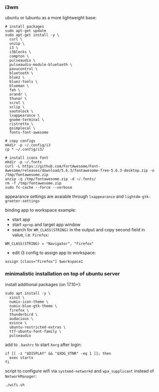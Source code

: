 ### i3wm
ubuntu or lubuntu as a more lightweight base:
```
# install packages
sudo apt-get update
sudo apt-get install -y \
  curl \
  unzip \
  i3 \
  i3blocks \
  compton \
  pulseaudio \
  pulseaudio-module-bluetooth \
  pavucontrol \
  bluetooth \
  bluez \
  bluez-tools \
  blueman \
  feh \
  arandr \
  thunar \
  scrot \
  xclip \
  xautolock \
  lxappearance \
  gnome-terminal \
  ristretto \
  gsimplecal \
  fonts-font-awesome

# copy configs
mkdir -p ~/.config/i3
cp * ~/.config/i3/

# install icons font
mkdir -p ~/.fonts
curl -L https://github.com/FortAwesome/Font-Awesome/releases/download/5.6.3/fontawesome-free-5.6.3-desktop.zip -o /tmp/fontawesome.zip
unzip -q /tmp/fontawesome.zip -d ~/.fonts/
rm -f /tmp/fontawesome.zip
sudo fc-cache --force --verbose
```
  
appearance settings are avaiable through `lxappearance` and `lightdm-gtk-greeter-settings`  
  
binding app to workspace example:  
- start app  
- start `xprop` and target app window  
- search for `WM_CLASS(STRING)` in the output and copy second field in value, i.e. `Firefox`:  
```
WM_CLASS(STRING) = "Navigator", "Firefox"
```
- edit i3 config to assign app to workspace:  
```
assign [class="Firefox"] $workspace1
```
  
  
### minimalistic installation on top of ubuntu server
install additional packages (on 17.10+):
```
sudo apt install -y \
  xinit \
  numix-icon-theme \
  numix-blue-gtk-theme \
  firefox \
  thunderbird \
  audacious \
  evince \
  ubuntu-restricted-extras \
  ttf-ubuntu-font-family \
  pulseaudio 
```
  
add to `.bashrc` to start `Xorg` after login:
```
if [[ -z "$DISPLAY" && "$XDG_VTNR" -eq 1 ]]; then
  exec startx
fi
```

script to configure wifi via `systemd-networkd` and `wpa_supplicant` instead of `NetworkManager`:
```
./wifi.sh
```
